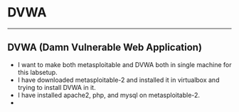 # DVWA
-------------------------------------------
## DVWA (Damn Vulnerable Web Application)

- I want to make both metasploitable and DVWA both in single machine for this labsetup.
- I have downloaded metasploitable-2 and installed it in virtualbox and trying to install DVWA in it.
- I have installed apache2, php, and mysql on metasploitable-2.
- 